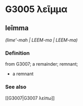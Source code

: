 # G3005 λεῖμμα

## leîmma

_(lime'-mah | LEEM-ma | LEEM-ma)_

### Definition

from G3007; a remainder; remnant; 

- a remnant

### See also

[[G3007|G3007 λείπω]]
